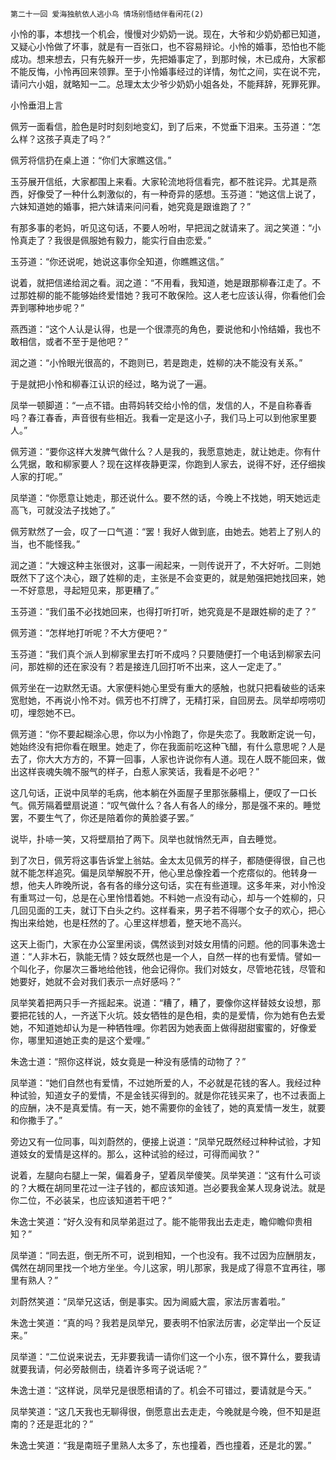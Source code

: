     第二十一回 爱海独航依人逃小鸟 情场别悟结伴看闲花(2) 

   小怜的事，本想找一个机会，慢慢对少奶奶一说。现在，大爷和少奶奶都已知道，又疑心小怜做了坏事，就是有一百张口，也不容易辩论。小怜的婚事，恐怕也不能成功。想来想去，只有先躲开一步，先把婚事定了，到那时候，木已成舟，大家都不能反悔，小怜再回来领罪。至于小怜婚事经过的详情，匆忙之间，实在说不完，请问六小姐，就略知一二。总理太太少爷少奶奶小姐各处，不能拜辞，死罪死罪。

   小怜垂泪上言

   佩芳一面看信，脸色是时时刻刻地变幻，到了后来，不觉垂下泪来。玉芬道：“怎么样？这孩子真走了吗？”

   佩芳将信扔在桌上道：“你们大家瞧这信。”

   玉芬展开信纸，大家都围上来看。大家轮流地将信看完，都不胜诧异。尤其是燕西，好像受了一种什么刺激似的，有一种奇异的感想。玉芬道：“她这信上说了，六妹知道她的婚事，把六妹请来问问看，她究竟是跟谁跑了？”

   有那多事的老妈，听见这句话，不要人吩咐，早把润之就请来了。润之笑道：“小怜真走了？我很是佩服她有毅力，能实行自由恋爱。”

   玉芬道：“你还说呢，她说这事你全知道，你瞧瞧这信。”

   说着，就把信递给润之看。润之道：“不用看，我知道，她是跟那柳春江走了。不过那姓柳的能不能够始终爱惜她？我可不敢保险。这人老七应该认得，你看他们会弄到哪种地步呢？”

   燕西道：“这个人认是认得，也是一个很漂亮的角色，要说他和小怜结婚，我也不敢相信，或者不至于是他吧？”

   润之道：“小怜眼光很高的，不跑则已，若是跑走，姓柳的决不能没有关系。”

   于是就把小怜和柳春江认识的经过，略为说了一遍。

   凤举一顿脚道：“一点不错。由蒋妈转交给小怜的信，发信的人，不是自称春香吗？春江春香，声音很有些相近。我看一定是这小子，我们马上可以到他家里要人。”

   佩芳道：“要你这样大发脾气做什么？人是我的，我愿意她走，就让她走。你有什么凭据，敢和柳家要人？现在这样夜静更深，你跑到人家去，说得不好，还仔细挨人家的打呢。”

   凤举道：“你愿意让她走，那还说什么。要不然的话，今晚上不找她，明天她远走高飞，可就没法子找她了。”

   佩芳默然了一会，叹了一口气道：“罢！我好人做到底，由她去。她若上了别人的当，也不能怪我。”

   润之道：“大嫂这种主张很对，这事一闹起来，一则传说开了，不大好听。二则她既然下了这个决心，跟了姓柳的走，主张是不会变更的，就是勉强把她找回来，她一不好意思，寻起短见来，那更糟了。”

   玉芬道：“我们虽不必找她回来，也得打听打听，她究竟是不是跟姓柳的走了？”

   佩芳道：“怎样地打听呢？不大方便吧？”

   玉芬道：“我们真个派人到柳家里去打听不成吗？只要随便打一个电话到柳家去问问，那姓柳的还在家没有？若是接连几回打听不出来，这人一定走了。”

   佩芳坐在一边默然无语。大家便料她心里受有重大的感触，也就只把看破些的话来宽慰她，不再说小怜不对。佩芳也不打牌了，无精打采，自回房去。凤举却唠唠叨叨，埋怨她不已。

   佩芳道：“你不要起糊涂心思，你以为小怜跑了，你是失恋了。我敢断定说一句，她始终没有把你看在眼里。她走了，你在我面前吃这种飞醋，有什么意思呢？人是去了，你大大方方的，不算一回事，人家也许说你有人道。现在人既不能回来，做出这样丧魂失魄不服气的样子，白惹人家笑话，我看是不必吧？”

   这几句话，正说中凤举的毛病，他本躺在外面屋子里那张藤榻上，便叹了一口长气。佩芳隔着壁扇说道：“叹气做什么？各人有各人的缘分，那是强不来的。睡觉罢，不要生气了，你还是陪着你的黄脸婆子罢。”

   说毕，扑哧一笑，又将壁扇拍了两下。凤举也就悄然无声，自去睡觉。

   到了次日，佩芳将这事告诉堂上翁姑。金太太见佩芳的样子，都随便得很，自己也就不能怎样追究。偏是凤举解脱不开，他心里总像拴着一个疙瘩似的。他转身一想，他夫人昨晚所说，各有各的缘分这句话，实在有些道理。这多年来，对小怜没有重骂过一句，总是在心里怜惜着她。不料她一点没有动心，却与一个姓柳的，只几回见面的工夫，就订下白头之约。这样看来，男子若不得哪个女子的欢心，把心掏出来给她，也是枉然的了。心里这样想着，整天地不高兴。

   这天上衙门，大家在办公室里闲谈，偶然谈到对妓女用情的问题。他的同事朱逸士道：“人非木石，孰能无情？妓女既然也是一个人，自然一样的也有爱情。譬如一个叫化子，你屡次三番地给他钱，他会记得你。我们对妓女，尽管地花钱，尽管和她要好，她就不会对我们表示一点好感吗？”

   凤举笑着把两只手一齐摇起来。说道：“糟了，糟了，要像你这样替妓女设想，那要把花钱的人，一齐送下火坑。妓女牺牲的是色相，卖的是爱情，你为她有色去爱她，不知道她却认为是一种牺牲哩。你若因为她表面上做得甜甜蜜蜜的，好像爱你，哪里知道她正卖的是这个爱哩。”

   朱逸士道：“照你这样说，妓女竟是一种没有感情的动物了？”

   凤举道：“她们自然也有爱情，不过她所爱的人，不必就是花钱的客人。我经过种种试验，知道女子的爱情，不是金钱买得到的。就是你花钱买来了，也不过表面上的应酬，决不是真爱情。有一天，她不需要你的金钱了，她的真爱情一发生，就要和你撒手了。”

   旁边又有一位同事，叫刘蔚然的，便接上说道：“凤举兄既然经过种种试验，才知道妓女的爱情是这样的。那么，这种试验的经过，可得而闻欤？”

   说着，左腿向右腿上一架，偏着身子，望着凤举傻笑。凤举笑道：“这有什么可谈的？大概在胡同里花过一注子钱的，都应该知道。岂必要我金某人现身说法。就是你二位，不必装呆，也应该知道若干吧？”

   朱逸士笑道：“好久没有和凤举弟逛过了。能不能带我出去走走，瞻仰瞻仰贵相知？”

   凤举道：“同去逛，倒无所不可，说到相知，一个也没有。我不过因为应酬朋友，偶然在胡同里找一个地方坐坐。今儿这家，明儿那家，我是成了得意不宜再往，哪里有熟人？”

   刘蔚然笑道：“凤举兄这话，倒是事实。因为阃威大震，家法厉害着啦。”

   朱逸士笑道：“真的吗？我若是凤举兄，要表明不怕家法厉害，必定举出一个反证来。”

   凤举道：“二位说来说去，无非要我请一请你们这一个小东，很不算什么，要我请就要我请，何必旁敲侧击，绕着许多弯子说话呢？”

   朱逸士道：“这样说，凤举兄是很愿相请的了。机会不可错过，要请就是今天。”

   凤举笑道：“这几天我也无聊得很，倒愿意出去走走，今晚就是今晚，但不知是逛南的？还是逛北的？”

   朱逸士笑道：“我是南班子里熟人太多了，东也撞着，西也撞着，还是北的罢。”

